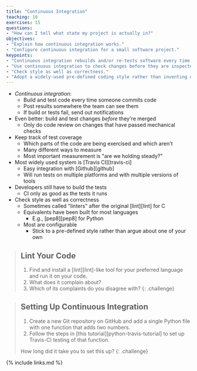 ```yaml
---
title: "Continuous Integration"
teaching: 10
exercises: 15
questions:
- "How can I tell what state my project is actually in?"
objectives:
- "Explain how continuous integration works."
- "Configure continuous integration for a small software project."
keypoints:
- "Continuous integration rebuilds and/or re-tests software every time something changes."
- "Use continuous integration to check changes before they are inspected."
- "Check style as well as correctness."
- "Adopt a widely-used pre-defined coding style rather than inventing one of your own."
---
```


*   *Continuous integration*:
    *   Build and test code every time someone commits code
    *   Post results somewhere the team can see them
    *   If build or tests fail, send out notifications
*   Even better: build and test changes *before* they're merged
    *   Only do code review on changes that have passed mechanical checks
*   Keep track of test coverage
    *   Which parts of the code are being exercised and which aren't
    *   Many different ways to measure
    *   Most important measurement is "are we holding steady?"
*   Most widely used system is [Travis CI][travis-ci]
    *   Easy integration with [Github][github]
    *   Will run tests on multiple platforms and with multiple versions of tools
*   Developers still have to build the tests
    *   CI only as good as the tests it runs
*   Check style as well as correctness
    *   Sometimes called "linters" after the original [lint][lint] for C
    *   Equivalents have been built for most languages
        *   E.g., [pep8][pep8] for Python
    *   Most are configurable
        *   Stick to a pre-defined style rather than argue about one of your own

> ## Lint Your Code
>
> 1.  Find and install a [lint][lint]-like tool for your preferred language and run it on your code.
> 2.  What does it complain about?
> 3.  Which of its complaints do you disagree with?
{: .challenge}

> ## Setting Up Continuous Integration
>
> 1.  Create a new Git repository on GitHub
>     and add a single Python file with one function that adds two numbers.
> 2.  Follow the steps in [this tutorial][python-travis-tutorial]
>     to set up Travis-CI testing of that function.
>
> How long did it take you to set this up?
{: .challenge}

{% include links.md %}
